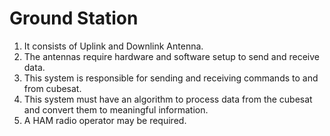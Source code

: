 # Ground Station

1. It consists of Uplink and Downlink Antenna.
2. The antennas require hardware and software setup to send and receive data.
3. This system is responsible for sending and receiving commands to and from cubesat.
4. This system must have an algorithm to process data from the cubesat and convert them to meaningful information.
5. A HAM radio operator may be required.